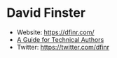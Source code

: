# David Finster

* Website: <https://dfinr.com/>
* [A Guide for Technical Authors](https://guide.dfinr.com)
* Twitter: <https://twitter.com/dfinr>
